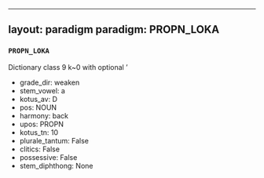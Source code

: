 
---
layout: paradigm
paradigm: PROPN_LOKA
---
### ` PROPN_LOKA `

Dictionary class 9 k~0 with optional ’
* grade_dir: weaken
* stem_vowel: a
* kotus_av: D
* pos: NOUN
* harmony: back
* upos: PROPN
* kotus_tn: 10
* plurale_tantum: False
* clitics: False
* possessive: False
* stem_diphthong: None
